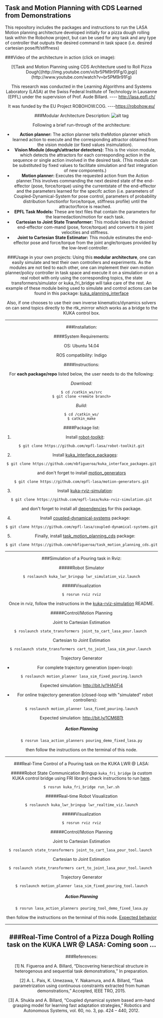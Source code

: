 ## Task and Motion Planning with CDS Learned from Demonstrations
This repository includes the packages and instructions to run the LASA Motion planning architecture developed initially for a pizza dough rolling task within the Robohow project, but can be used for any task and any type of controller that outputs the desired command in task space (i.e. desired cartesian pose/ft/stiffness)

###Video of the architecture in action (click on image):
<div style="text-align:center">
[![Task and Motion Planning using CDS Architecture used to Roll Pizza Dough](http://img.youtube.com/vi/br5PM9r91Fg/0.jpg)](http://www.youtube.com/watch?v=br5PM9r91Fg)

This research was conducted in the Learning Algorithms and Systems Laboratory (LASA) at the Swiss Federal Institute of Technology in Lausanne (EPFL) under the supervision of Prof. Aude Billard.  ---- http://lasa.epfl.ch/

It was funded by the EU Project ROBOHOW.COG. ----https://robohow.eu/

###Modular Architecture Description:
![alt tag](https://cloud.githubusercontent.com/assets/761512/10681561/a4dfd458-792a-11e5-973b-0c196fbf9277.png)

Following a brief run-through of the architecture:

  - **Action  planner:** The  action  planner  tells  theMotion  planner which  learned  action  to execute and the corresponding attractor obtained from the vision module (or fixed values insimulation).
  - **Vision Module (dough/attractor detectors):** This is the vision module, which detects the attractors for each corresponding action in the sequence or single action involved in the desired task.  (This module can be substituted by fixed values to facilitate simulation and fast integration of new components.)
  - **Motion planner:** Executes the requested action from the Action planner.This involves commanding the next desired state of the end-effector (pose, force/torque) using the currentstate of the end-effector and the parameters learned for the specifc action (i.e.  parameters of Coupled-Dynamical-System for pose control, parameters of probability distribution functionfor force/torque, stiffness profile) until the attractor/force is reached.
  - **EPFL  Task  Models:** These  are  text  files  that  contain  the  parameters  for  the  learnedaction/motion for each task.
  - **Cartesian to Joint State Transformer:** This module takes the desired end-effector com-mand (pose, force/torque) and converts it to joint velocities and stiffness.
  - **Joint to Cartesian State Estimator:** This module estimates the end-effector pose and force/torque from the joint angle/torques provided by the low-level controller.
  
###Usage in your own projects:
Using this **modular architecture**, one can easily simulate and test their own controllers and experiments. As the modules are not tied to each other, one can implement their own motion planner/policy controller in task space and execute it on a simulation or on a real robot with only using the corresponding topics, the state transformers/simulator or kuka_fri_bridge will take care of the rest. An example of these module being used to simulate and control actions can be found in this package:  [kuka_planning_interface ](https://github.com/gpldecha/kuka_planning_interface )

Also, if one chooses to use their own inverse kinematics/dynamics solvers on can send topics directly to the rtk_mirrror which works as a bridge to the KUKA control box. 

---
###Installation:

####System Requirements:

OS: Ubuntu 14.04

ROS compatibility: Indigo

####Instructions:

For **each package/repo** listed below, the user needs to do the following:

*Download:*
```
$ cd /catkin_ws/src
$ git clone <remote branch>
```
*Build:*
```
$ cd /catkin_ws/
$ catkin_make
```
####Package list:
  1. Install [robot-toolkit](https://github.com/epfl-lasa/robot-toolkit):
  ```
  $ git clone https://github.com/epfl-lasa/robot-toolkit.git
  ```

  2. Install [kuka_interface_packages](https://github.com/nbfigueroa/kuka_interface_packages):
  ```
  $ git clone https://github.com/nbfigueroa/kuka_interface_packages.git
  ```
  and don't forget to install [motion_generators](https://github.com/epfl-lasa/motion-generators) 
  ```
  $ git clone https://github.com/epfl-lasa/motion-generators.git
  ```

  3. Install [kuka-rviz-simulation](https://github.com/epfl-lasa/kuka-rviz-simulation):
  ```
  $ git clone https://github.com/epfl-lasa/kuka-rviz-simulation.git
  ```
  and don't forget to install all [dependencies](https://github.com/epfl-lasa/kuka-rviz-simulation) for this package.

  4. Install [coupled-dynamical-systems](https://github.com/epfl-lasa/coupled-dynamical-systems) package:
  ```
  $ git clone https://github.com/epfl-lasa/coupled-dynamical-systems.git
  ```

  5. Finally, install [task_motion_planning_cds](https://github.com/nbfigueroa/task_motion_planning_cds) package:
  ```
  $ git clone https://github.com/nbfigueroa/task_motion_planning_cds.git
  ```
  
---  

###Simulation of a Pouring task in Rviz:

#####Robot Simulator
```
$ roslaunch kuka_lwr_bringup lwr_simulation_viz.launch
```

#####Visualization
```
$ rosrun rviz rviz
```
Once in rviz, follow the instructions in the [kuka-rviz-simulation](https://github.com/epfl-lasa/kuka-rviz-simulation) README.

#####Control/Motion Planning

Joint to Cartesian Estimation
```
$ roslaunch state_transformers joint_to_cart_lasa_pour.launch 
```

Cartesian to Joint Estimation
```
$ roslaunch state_transformers cart_to_joint_lasa_sim_pour.launch 
```

Trajectory Generator
  - For complete trajectory generation (open-loop):
  ```
  $ roslaunch motion_planner lasa_sim_fixed_pouring.launch
  ```
  
  Expected simulation: http://bit.ly/1HA0Fj4
  
  - For online trajectory generation (closed-loop with "simulated" robot controllers):
  ```
  $ roslaunch motion_planner lasa_fixed_pouring.launch
  ```
  
  Expected simulation: http://bit.ly/1CM6BTt
  
##### Action Planning  
```
$ rosrun lasa_action_planners pouring_demo_fixed_lasa.py
```
then follow the instructions on the terminal of this node.

---  

###Real-Time Control of a Pouring task on the KUKA LWR @ LASA:


#####Robot State Communication
Bringup ```kuka_fri_bridge``` (a custom KUKA control bridge using FRI library) check instructions to run [here](https://github.com/nbfigueroa/kuka_interface_packages.git).
```
$ rosrun kuka_fri_bridge run_lwr.sh
```
#####Real-time Robot Visualization
```
$ roslaunch kuka_lwr_bringup lwr_realtime_viz.launch
```

#####Visualization
```
$ rosrun rviz rviz
```

#####Control/Motion Planning

Joint to Cartesian Estimation
```
$ roslaunch state_transformers joint_to_cart_lasa_pour_tool.launch 
```

Cartesian to Joint Estimation
```
$ roslaunch state_transformers cart_to_joint_lasa_pour_tool.launch 
```

Trajectory Generator
```
$ roslaunch motion_planner lasa_sim_fixed_pouring_tool.launch
```

##### Action Planning  
```
$ rosrun lasa_action_planners pouring_tool_demo_fixed_lasa.py
```
then follow the instructions on the terminal of this node. [Expected behavior](https://www.dropbox.com/s/fgxrk9lj5avlw0j/pour_demo.mp4?dl=0)

---
###Real-Time Control of a Pizza Dough Rolling task on the KUKA LWR @ LASA:
Coming soon ...
--- 
###References:

[1] N. Figueroa and A. Billard, “Discovering hierarchical structure in heterogenous and sequential task demonstrations,” In preparation.

[2] A. L. Pais, K. Umezawa, Y. Nakamura, and A. Billard, “Task parametrization using continuous constraints extracted from human demonstrations,” Accepted, IEEE TRO, 2015.

[3] A. Shukla and A. Billard, “Coupled dynamical system based arm-hand grasping model for learning fast adaptation strategies,” Robotics and Autonomous Systems, vol. 60, no. 3, pp. 424 – 440, 2012.

